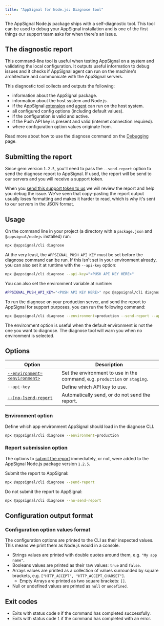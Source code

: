 ```yaml
---
title: "AppSignal for Node.js: Diagnose tool"
---
```


The AppSignal Node.js package ships with a self-diagnostic tool. This tool can be used to debug your AppSignal installation and is one of the first things our support team asks for when there's an issue.

## The diagnostic report

This command-line tool is useful when testing AppSignal on a system and validating the local configuration. It outputs useful information to debug issues and it checks if AppSignal agent can run on the machine's architecture and communicate with the AppSignal servers.

This diagnostic tool collects and outputs the following:

- information about the AppSignal package.
- information about the host system and Node.js.
- if the AppSignal [extension](/appsignal/how-appsignal-operates.html#extension) and [agent](/appsignal/how-appsignal-operates.html#agent) can run on the host system.
- all configured config options (including default values).
- if the configuration is valid and active.
- if the Push API key is present and valid (internet connection required).
- where configuration option values originate from.

Read more about how to use the diagnose command on the [Debugging][debugging] page.

## Submitting the report

Since gem version `1.2.5`, you'll need to pass the `--send-report` option to send the diagnose report to AppSignal. If used, the report will be send to our servers and you will receive a support token.

When you [send this support token to us](mailto:support@appsignal.com) we will review the report and help you debug the issue. We've seen that copy-pasting the report output usually loses formatting and makes it harder to read, which is why it's sent to our servers in the JSON format.

## Usage

On the command line in your project (a directory with a `package.json` and `@appsignal/nodejs` installed) run:

```bash
npx @appsignal/cli diagnose
```

At the very least, the `APPSIGNAL_PUSH_API_KEY` must be set before the diagnose command can be run. If this isn't set in your environment already, you can also set it at runtime with the `--api-key` option:

```bash
npx @appsignal/cli diagnose --api-key="<PUSH API KEY HERE>"
```

You can also set the environment variable at runtime:

```bash
APPSIGNAL_PUSH_API_KEY="<PUSH API KEY HERE>" npx @appsignal/cli diagnose
```

To run the diagnose on your production server, and send the report to AppSignal for support purposes, you can run the following command:

```bash
npx @appsignal/cli diagnose --environment=production --send-report --api-key="<PUSH API KEY HERE>"
```

The environment option is useful when the default environment is not the one you want to diagnose. The diagnose tool will warn you when no environment is selected.

## Options

| Option | Description |
| ------ | ----------- |
| [`--environment=<environment>`](#environment-option) | Set the environment to use in the command, e.g. `production` or `staging`. |
| `--api-key` | Define which API key to use. |
| [`--[no-]send-report`](#report-submission-option) | Automatically send, or do not send the report. |

### Environment option

Define which app environment AppSignal should load in the diagnose CLI.

```bash
npx @appsignal/cli diagnose --environment=production
```

### Report submission option

The options to [submit the report](#submitting-the-report) immediately, or not, were added to the AppSignal Node.js package version `1.2.5`.

Submit the report to AppSignal:

```bash
npx @appsignal/cli diagnose --send-report
```

Do not submit the report to AppSignal:

```bash
npx @appsignal/cli diagnose --no-send-report
```

## Configuration output format

### Configuration option values format

The configuration options are printed to the CLI as their inspected values. This means we print them as Node.js would in a console.

- Strings values are printed with double quotes around them, e.g. `"My app name"`.
- Booleans values are printed as their raw values: `true` and `false`.
- Arrays values are printed as a collection of values surrounded by square brackets, e.g. `["HTTP_ACCEPT", "HTTP_ACCEPT_CHARSET"]`.
  - Empty Arrays are printed as two square brackets: `[]`.
- Null or undefined values are printed as `null` or `undefined`.

## Exit codes

- Exits with status code `0` if the command has completed successfully.
- Exits with status code `1` if the command has completed with an error.

[debugging]: /support/debugging.html
